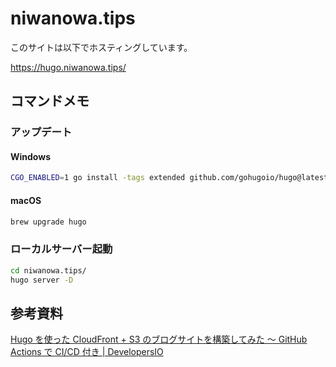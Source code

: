 # niwanowa.tips

このサイトは以下でホスティングしています。

<https://hugo.niwanowa.tips/>

## コマンドメモ

### アップデート

#### Windows

```bash
CGO_ENABLED=1 go install -tags extended github.com/gohugoio/hugo@latest
```

#### macOS

```bash
brew upgrade hugo
```

### ローカルサーバー起動

```bash
cd niwanowa.tips/
hugo server -D
```

## 参考資料

[Hugo を使った CloudFront + S3 のブログサイトを構築してみた 〜 GitHub Actions で CI/CD 付き | DevelopersIO](https://dev.classmethod.jp/articles/cloudfront-and-s3-using-hugo-with-github-actions/)
